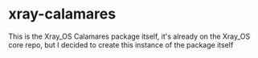 # xray-calamares
This is the Xray_OS Calamares package itself, it's already on the Xray_OS core repo, but I decided to create this instance of the package itself

